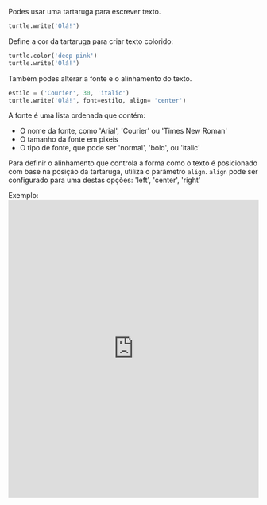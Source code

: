 Podes usar uma tartaruga para escrever texto.

```python
turtle.write('Olá!')
```

Define a cor da tartaruga para criar texto colorido:

```python
turtle.color('deep pink')
turtle.write('Olá!')
```

Também podes alterar a fonte e o alinhamento do texto.

```python
estilo = ('Courier', 30, 'italic')
turtle.write('Olá!', font=estilo, align= 'center')
```

A fonte é uma lista ordenada que contém:

+ O nome da fonte, como 'Arial', 'Courier' ou 'Times New Roman'
+ O tamanho da fonte em pixeis
+ O tipo de fonte, que pode ser 'normal', 'bold', ou 'italic'

Para definir o alinhamento que controla a forma como o texto é posicionado com base na posição da tartaruga, utiliza o parâmetro `align`. `align` pode ser configurado para uma destas opções: 'left', 'center', 'right'

Exemplo: <iframe src="https://trinket.io/embed/python/52378ec006?start=result" width="100%" height="600" frameborder="0" marginwidth="0" marginheight="0" allowfullscreen mark="crwd-mark"></iframe>
